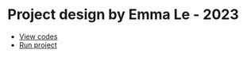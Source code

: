   # Project design by Emma Le - 2023 
  + [View codes](/BitProject/cs30-major-project/)
  + [Run project](/BitProject/cs30-major-project/index.html)